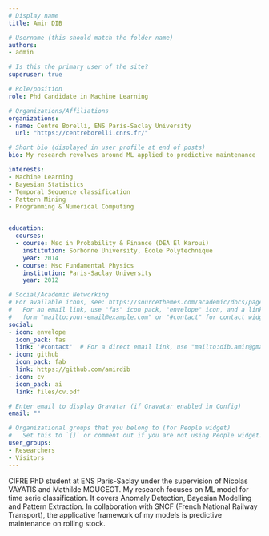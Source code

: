 ```yaml
---
# Display name
title: Amir DIB

# Username (this should match the folder name)
authors:
- admin

# Is this the primary user of the site?
superuser: true

# Role/position
role: Phd Candidate in Machine Learning

# Organizations/Affiliations
organizations:
- name: Centre Borelli, ENS Paris-Saclay University
  url: "https://centreborelli.cnrs.fr/"

# Short bio (displayed in user profile at end of posts)
bio: My research revolves around ML applied to predictive maintenance

interests:
- Machine Learning
- Bayesian Statistics
- Temporal Sequence classification
- Pattern Mining
- Programming & Numerical Computing


education:
  courses:
  - course: Msc in Probability & Finance (DEA El Karoui)
    institution: Sorbonne University, École Polytechnique
    year: 2014
  - course: Msc Fundamental Physics
    institution: Paris-Saclay University
    year: 2012

# Social/Academic Networking
# For available icons, see: https://sourcethemes.com/academic/docs/page-builder/#icons
#   For an email link, use "fas" icon pack, "envelope" icon, and a link in the
#   form "mailto:your-email@example.com" or "#contact" for contact widget.
social:
- icon: envelope
  icon_pack: fas
  link: '#contact'  # For a direct email link, use "mailto:dib.amir@gmail.com".
- icon: github
  icon_pack: fab
  link: https://github.com/amirdib
- icon: cv
  icon_pack: ai
  link: files/cv.pdf

# Enter email to display Gravatar (if Gravatar enabled in Config)
email: ""

# Organizational groups that you belong to (for People widget)
#   Set this to `[]` or comment out if you are not using People widget.
user_groups:
- Researchers
- Visitors
---
```


CIFRE PhD student at ENS Paris-Saclay under the supervision of Nicolas VAYATIS and Mathilde MOUGEOT. My research focuses on ML model for time serie classification. It covers Anomaly Detection, Bayesian Modelling and Pattern Extraction. In collaboration with SNCF (French National Railway Transport), the applicative framework of my models is predictive maintenance on rolling stock.
